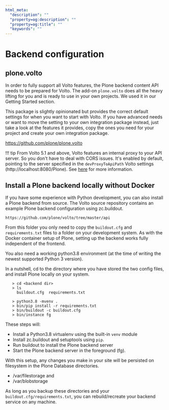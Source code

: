 ```yaml
---
html_meta:
  "description": ""
  "property=og:description": ""
  "property=og:title": ""
  "keywords": ""
---
```


# Backend configuration

## plone.volto
In order to fully support all Volto features, the Plone backend content API needs to be prepared for Volto. The add-on `plone.volto` does all the heavy lifting for you and is ready to use in your own projects. We used it in our Getting Started section.

This package is slightly opinionated but provides the correct default settings for when
you want to start with Volto. If you have advanced needs or want to move the setting to
your own integration package instead, just take a look at the features it provides,
copy the ones you need for your project and create your own integration package.

https://github.com/plone/plone.volto

!!! tip
    From Volto 5.1 and above, Volto features an internal proxy to your API server. So
    you don't have to deal with CORS issues. It's enabled by default, pointing to the server specified in the `devProxyToApiPath` Volto settings
    (http://localhost:8080/Plone). See [here](../configuration/internalproxy.md) for more information.

## Install a Plone backend locally without Docker

If you have some experience with Python development, you can also install a Plone backend
from source. The Volto source repository contains an example Plone backend configuration
using zc.buildout.

    https://github.com/plone/volto/tree/master/api

From this folder you only need to copy the `buildout.cfg` and `requirements.txt` files to
a folder on your development system. As with the Docker container setup of Plone, setting
up the backend works fully independent of the frontend.

You also need a working python3.8 environment (at the time of writing the newest supported
Python 3 version).

In a nutshell, cd to the directory where you have stored the two config files, and install
Plone locally on your system.

```shell
   > cd <backend dir>
   > ls
     buildout.cfg  requirements.txt

   > python3.8 -mvenv .
   > bin/pip install -r requirements.txt
   > bin/buildout -c buildout.cfg
   > bin/instance fg
```

These steps will:

* Install a Python3.8 virtualenv using the built-in `venv` module
* Install zc.buildout and setuptools using `pip`.
* Run buildout to install the Plone backend server
* Start the Plone backend server in the foreground (fg).

With this setup, any changes you make in your site will be persisted on filesystem
in the Plone Database directories.

* <backend dir>/var/filestorage and
* <backend dir>/var/blobstorage

As long as you backup these directories and your `buildout.cfg/requirements.txt`, you
can rebuild/recreate your backend service on any machine.
